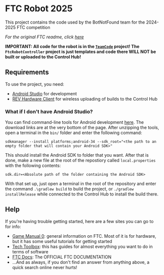 # FTC Robot 2025

This project contains the code used by the BotNotFound team for the 2024-2025 FTC competition

_For the original FTC readme, click [here](./README.FTC.md)_

**IMPORTANT: All code for the robot is in the [`TeamCode`](./TeamCode) project!  The `FtcRobotController` project is just templates and code there WILL NOT be built or uploaded to the Control Hub!**

## Requirements

To use the project, you need:

- [Android Studio](https://developer.android.com/studio/) for development
- [REV Hardware Client](https://docs.revrobotics.com/rev-hardware-client/) for wireless uploading of builds to the Control Hub

### What if I don't have Android Studio?

You can find command-line tools for Android development [here](https://developer.android.com/studio).  The download links are at the very bottom of the page.
After unzipping the tools, open a terminal in the `bin/` folder and enter the following command:

`sdkmanager --install platforms;android-34 --sdk_root="<the path to an empty folder that will contain your Android SDK>"`

This should install the Android SDK to folder that you want.
After that is done, make a new file at the root of the repostiory called `local.properties` with the following contents:

`sdk.dir=<Absolute path of the folder containing the Android SDK>`

With that set up, just open a terminal in the root of the repository and enter the command `.\gradlew build` to build the project, or `./gradlew installRelease` while connected to the Control Hub to install the build there.

## Help

If you're having trouble getting started, here are a few sites you can go to for info:

- [Game Manual 0](https://gm0.org/): general information on FTC.  Most of it is for hardware, but it has some useful tutorials for getting started
- [Tech Toolbox](https://ftc-tech-toolbox.vercel.app/): this has guides for almost everything you want to do in terms of software
- [FTC Docs](https://ftc-docs.firstinspires.org/): The OFFICIAL FTC DOCUMENTATION
- ...And as always, if you don't find an answer from anything above, a quick search online never hurts!
